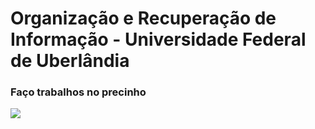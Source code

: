 # Organização e Recuperação de Informação - Universidade Federal de Uberlândia

### Faço trabalhos no precinho

![](https://api.visitorbadge.io/api/VisitorHit?user=OtavioMaltaf&repo=ORI&countColor=%237B1E7A)
